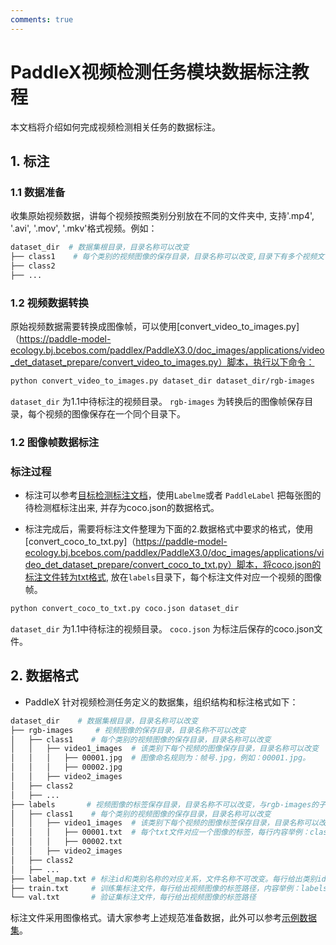 ```yaml
---
comments: true
---
```


# PaddleX视频检测任务模块数据标注教程

本文档将介绍如何完成视频检测相关任务的数据标注。

## 1. 标注

### 1.1 数据准备

收集原始视频数据，讲每个视频按照类别分别放在不同的文件夹中, 支持'.mp4', '.avi', '.mov', '.mkv'格式视频。例如：

```bash
dataset_dir  # 数据集根目录，目录名称可以改变
├── class1    # 每个类别的视频图像的保存目录，目录名称可以改变,目录下有多个视频文件
├── class2
├── ...

```

### 1.2 视频数据转换

原始视频数据需要转换成图像帧，可以使用[convert_video_to_images.py]（https://paddle-model-ecology.bj.bcebos.com/paddlex/PaddleX3.0/doc_images/applications/video_det_dataset_prepare/convert_video_to_images.py）脚本，执行以下命令：

```bash
python convert_video_to_images.py dataset_dir dataset_dir/rgb-images
```
 `dataset_dir` 为1.1中待标注的视频目录。
 `rgb-images` 为转换后的图像帧保存目录，每个视频的图像保存在一个同个目录下。

### 1.2 图像帧数据标注

### 标注过程

* 标注可以参考[目标检测标注文档](../cv_modules/object_detection.md)，使用`Labelme`或者 `PaddleLabel` 把每张图的待检测框标注出来, 并存为coco.json的数据格式。

* 标注完成后，需要将标注文件整理为下面的2.数据格式中要求的格式，使用 [convert_coco_to_txt.py]（https://paddle-model-ecology.bj.bcebos.com/paddlex/PaddleX3.0/doc_images/applications/video_det_dataset_prepare/convert_coco_to_txt.py）脚本，将coco.json的标注文件转为txt格式, 放在`labels`目录下，每个标注文件对应一个视频的图像帧。


```bash
python convert_coco_to_txt.py coco.json dataset_dir
```
 `dataset_dir` 为1.1中待标注的视频目录。
 `coco.json` 为标注后保存的coco.json文件。


##  2. 数据格式
* PaddleX 针对视频检测任务定义的数据集，组织结构和标注格式如下：

```bash
dataset_dir    # 数据集根目录，目录名称可以改变
├── rgb-images     # 视频图像的保存目录，目录名称不可以改变
│   ├── class1    # 每个类别的视频图像的保存目录，目录名称可以改变
│   │   ├── video1_images  # 该类别下每个视频的图像保存目录，目录名称可以改变
│   │   │   ├── 00001.jpg  # 图像命名规则为：帧号.jpg，例如：00001.jpg。
│   │   │   ├── 00002.jpg
│   │   ├── video2_images
│   ├── class2
│   ├── ...
├── labels       # 视频图像的标签保存目录，目录名称不可以改变，与rgb-images的子目录名称对应
│   ├── class1    # 每个类别的视频图像的保存目录，目录名称可以改变
│   │   ├── video1_images  # 该类别下每个视频的图像标签保存目录，目录名称可以改变
│   │   │   ├── 00001.txt  # 每个txt文件对应一个图像的标签，每行内容举例：classid x1 y1 x2 y2。
│   │   │   ├── 00002.txt
│   │   ├── video2_images
│   ├── class2
│   ├── ...
├── label_map.txt # 标注id和类别名称的对应关系，文件名称不可改变。每行给出类别id和类别名称，内容举例：1 Basketball
├── train.txt     # 训练集标注文件，每行给出视频图像的标签路径，内容举例：labels/Biking/v_Biking_g02_c01/00228.txt
└── val.txt       # 验证集标注文件，每行给出视频图像的标签路径

```
标注文件采用图像格式。请大家参考上述规范准备数据，此外可以参考[示例数据集](https://paddle-model-ecology.bj.bcebos.com/paddlex/data/video_det_examples.tar)。
